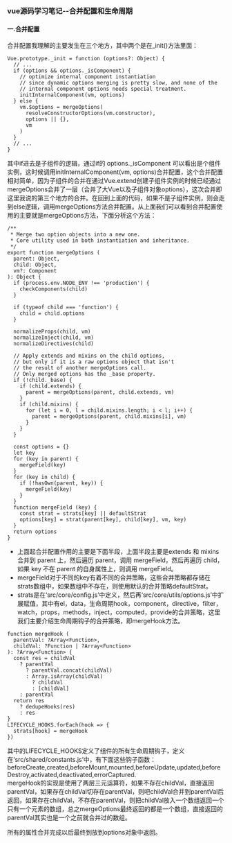 ### vue源码学习笔记--合并配置和生命周期
#### 一.合并配置
合并配置我理解的主要发生在三个地方，其中两个是在_init()方法里面：
```
Vue.prototype._init = function (options?: Object) {
  // ...
  if (options && options._isComponent) {
    // optimize internal component instantiation
    // since dynamic options merging is pretty slow, and none of the
    // internal component options needs special treatment.
    initInternalComponent(vm, options)
  } else {
    vm.$options = mergeOptions(
      resolveConstructorOptions(vm.constructor),
      options || {},
      vm
    )
  }
  // ...
}
```
其中if进去是子组件的逻辑，通过if的 options._isComponent 可以看出是个组件实例，这时候调用initInternalComponent(vm, options)合并配置，这个合并配置相对简单，因为子组件的合并在通过Vue.extend创建子组件实例的时候已经通过mergeOptions合并了一层（合并了大Vue以及子组件对象options），这次合并即这里我说的第三个地方的合并。在回到上面的代码，如果不是子组件实例，则会走到else逻辑，调用mergeOptions方法合并配置。从上面我们可以看到合并配置使用的主要就是mergeOptions方法，下面分析这个方法：
```
/**
 * Merge two option objects into a new one.
 * Core utility used in both instantiation and inheritance.
 */
export function mergeOptions (
  parent: Object,
  child: Object,
  vm?: Component
): Object {
  if (process.env.NODE_ENV !== 'production') {
    checkComponents(child)
  }

  if (typeof child === 'function') {
    child = child.options
  }

  normalizeProps(child, vm)
  normalizeInject(child, vm)
  normalizeDirectives(child)

  // Apply extends and mixins on the child options,
  // but only if it is a raw options object that isn't
  // the result of another mergeOptions call.
  // Only merged options has the _base property.
  if (!child._base) {
    if (child.extends) {
      parent = mergeOptions(parent, child.extends, vm)
    }
    if (child.mixins) {
      for (let i = 0, l = child.mixins.length; i < l; i++) {
        parent = mergeOptions(parent, child.mixins[i], vm)
      }
    }
  }

  const options = {}
  let key
  for (key in parent) {
    mergeField(key)
  }
  for (key in child) {
    if (!hasOwn(parent, key)) {
      mergeField(key)
    }
  }
  function mergeField (key) {
    const strat = strats[key] || defaultStrat
    options[key] = strat(parent[key], child[key], vm, key)
  }
  return options
}
```
+ 上面起合并配置作用的主要是下面半段，上面半段主要是extends 和 mixins 合并到 parent 上，然后遍历 parent，调用 mergeField，然后再遍历 child，如果 key 不在 parent 的自身属性上，则调用 mergeField。  
+ mergeField对于不同的key有着不同的合并策略，这些合并策略都存储在strats数组中，如果数组中不存在，则使用默认的合并策略defaultStrat。  
+ strats是在‘src/core/config.js’中定义，然后再‘src/core/utils/options.js’中扩展赋值，其中有el，data，生命周期hook，component，directive，filter，watch，props，methods，inject，computed，provide的合并策略，这里我们主要介绍生命周期钩子的合并策略，即mergeHook方法。
```
function mergeHook (
  parentVal: ?Array<Function>,
  childVal: ?Function | ?Array<Function>
): ?Array<Function> {
  const res = childVal
    ? parentVal
      ? parentVal.concat(childVal)
      : Array.isArray(childVal)
        ? childVal
        : [childVal]
    : parentVal
  return res
    ? dedupeHooks(res)
    : res
}
LIFECYCLE_HOOKS.forEach(hook => {
  strats[hook] = mergeHook
})
```
其中的LIFECYCLE_HOOKS定义了组件的所有生命周期钩子，定义在‘src/shared/constants.js’中，有下面这些钩子函数：beforeCreate,created,beforeMount,mounted,beforeUpdate,updated,beforeDestroy,activated,deactivated,errorCaptured.  
mergeHook的实现是使用了两层三元运算符，如果不存在childVal，直接返回parentVal，如果存在childVal切存在parentVal，则吧childVal合并到parentVal后返回，如果存在childVal，不存在parentVal，则把childVal放入一个数组返回一个只有一个元素的数组，总之mergeOptions最终返回的都是一个数组，直接返回的parentVal其实也是一个之前就合并过的数组。   

所有的属性合并完成以后最终到放到options对象中返回。




